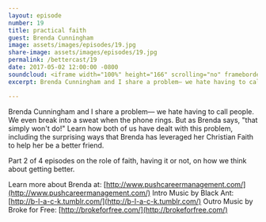 ```yaml
---
layout: episode
number: 19
title: practical faith
guest: Brenda Cunningham
image: assets/images/episodes/19.jpg
share-image: assets/images/episodes/19.jpg
permalink: /bettercast/19
date: 2017-05-02 12:00:00 -0800
soundcloud: <iframe width="100%" height="166" scrolling="no" frameborder="no" src="https://w.soundcloud.com/player/?url=https%3A//api.soundcloud.com/tracks/320564120&amp;color=ff5500&amp;auto_play=false&amp;hide_related=false&amp;show_comments=true&amp;show_user=true&amp;show_reposts=false"></iframe>
excerpt: Brenda Cunningham and I share a problem— we hate having to call people. We even break into a sweat when the phone rings. Learn how both of us have dealt with this problem, including the surprising ways that Brenda has leveraged her Christian Faith to help her be a better friend.

---
```


Brenda Cunningham and I share a problem— we hate having to call people. We even break into a sweat when the phone rings. But as Brenda says, "that simply won't do!" Learn how both of us have dealt with this problem, including the surprising ways that Brenda has leveraged her Christian Faith to help her be a better friend.

Part 2 of 4 episodes on the role of faith, having it or not, on how we think about getting better.

Learn more about Brenda at: [http://www.pushcareermanagement.com/](http://www.pushcareermanagement.com/)
Intro Music by Black Ant: [http://b-l-a-c-k.tumblr.com/](http://b-l-a-c-k.tumblr.com/)
Outro Music by Broke for Free: [http://brokeforfree.com/](http://brokeforfree.com/)
